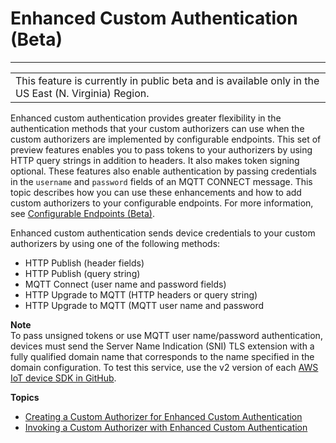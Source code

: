 # Enhanced Custom Authentication \(Beta\)<a name="enhanced-custom-authentication"></a>


****  

|  | 
| --- |
| This feature is currently in public beta and is available only in the US East \(N\. Virginia\) Region\. | 

Enhanced custom authentication provides greater flexibility in the authentication methods that your custom authorizers can use when the custom authorizers are implemented by configurable endpoints\. This set of preview features enables you to pass tokens to your authorizers by using HTTP query strings in addition to headers\. It also makes token signing optional\. These features also enable authentication by passing credentials in the `username` and `password` fields of an MQTT CONNECT message\. This topic describes how you can use these enhancements and how to add custom authorizers to your configurable endpoints\. For more information, see [Configurable Endpoints \(Beta\)](iot-custom-endpoints-configurable.html)\.

Enhanced custom authentication sends device credentials to your custom authorizers by using one of the following methods:
+ HTTP Publish \(header fields\)
+ HTTP Publish \(query string\)
+ MQTT Connect \(user name and password fields\)
+ HTTP Upgrade to MQTT \(HTTP headers or query string\)
+ HTTP Upgrade to MQTT \(MQTT user name and password

**Note**  
To pass unsigned tokens or use MQTT user name/password authentication, devices must send the Server Name Indication \(SNI\) TLS extension with a fully qualified domain name that corresponds to the name specified in the domain configuration\. To test this service, use the v2 version of each [AWS IoT device SDK in GitHub](https://github.com/aws)\.

**Topics**
+ [Creating a Custom Authorizer for Enhanced Custom Authentication](enhanced-custom-auth-create.md)
+ [Invoking a Custom Authorizer with Enhanced Custom Authentication](enhanced-custom-auth-using.md)